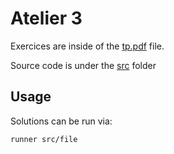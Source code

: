 # Atelier 3

Exercices are inside of the [tp.pdf](./assets/tp.pdf) file.

Source code is under the [src](./src/) folder

## Usage

Solutions can be run via:

```sh
runner src/file
```
